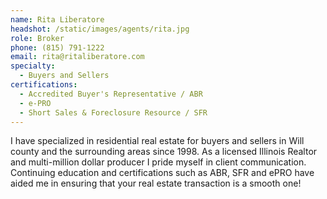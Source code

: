 ```yaml
---
name: Rita Liberatore
headshot: /static/images/agents/rita.jpg
role: Broker
phone: (815) 791-1222
email: rita@ritaliberatore.com
specialty:
  - Buyers and Sellers
certifications:
  - Accredited Buyer's Representative / ABR
  - e-PRO
  - Short Sales & Foreclosure Resource / SFR
---
```


I have specialized in residential real estate for buyers and sellers in Will county and the surrounding areas since 1998. As a licensed Illinois Realtor and multi-million dollar producer I pride myself in client communication. Continuing education and certifications such as ABR, SFR and ePRO have aided me in ensuring that your real estate transaction is a smooth one!
